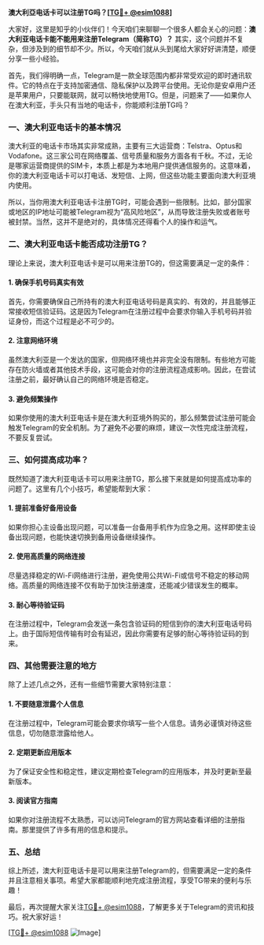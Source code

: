 **澳大利亞电话卡可以注册TG吗？[[TG💪+ @esim1088](https://t.me/s/esim1088)]**

大家好，这里是知乎的小伙伴们！今天咱们来聊聊一个很多人都会关心的问题：**澳大利亚电话卡能不能用来注册Telegram（简称TG）？** 其实，这个问题并不复杂，但涉及到的细节却不少。所以，今天咱们就从头到尾给大家好好讲清楚，顺便分享一些小经验。

首先，我们得明确一点，Telegram是一款全球范围内都非常受欢迎的即时通讯软件。它的特点在于支持加密通信、隐私保护以及跨平台使用。无论你是安卓用户还是苹果用户，只要能联网，就可以畅快地使用TG。但是，问题来了——如果你人在澳大利亚，手头只有当地的电话卡，你能顺利注册TG吗？

### 一、澳大利亚电话卡的基本情况

澳大利亚的电话卡市场其实非常成熟，主要有三大运营商：Telstra、Optus和Vodafone。这三家公司在网络覆盖、信号质量和服务方面各有千秋。不过，无论是哪家运营商提供的SIM卡，本质上都是为本地用户提供通信服务的。这意味着，你的澳大利亚电话卡可以打电话、发短信、上网，但这些功能主要面向澳大利亚境内使用。

所以，当你用澳大利亚电话卡注册TG时，可能会遇到一些限制。比如，部分国家或地区的IP地址可能被Telegram视为“高风险地区”，从而导致注册失败或者账号被封禁。当然，这并不是绝对的，具体情况还得看个人的操作和运气。

### 二、澳大利亚电话卡能否成功注册TG？

理论上来说，澳大利亚电话卡是可以用来注册TG的，但这需要满足一定的条件：

#### 1. 确保手机号码真实有效
首先，你需要确保自己所持有的澳大利亚电话号码是真实的、有效的，并且能够正常接收短信验证码。这是因为Telegram在注册过程中会要求你输入手机号码并验证身份，而这个过程是必不可少的。

#### 2. 注意网络环境
虽然澳大利亚是一个发达的国家，但网络环境也并非完全没有限制。有些地方可能存在防火墙或者其他技术手段，这可能会对你的注册流程造成影响。因此，在尝试注册之前，最好确认自己的网络环境是否稳定。

#### 3. 避免频繁操作
如果你使用的澳大利亚电话卡是在澳大利亚境外购买的，那么频繁尝试注册可能会触发Telegram的安全机制。为了避免不必要的麻烦，建议一次性完成注册流程，不要反复尝试。

### 三、如何提高成功率？

既然知道了澳大利亚电话卡可以用来注册TG，那么接下来就是如何提高成功率的问题了。这里有几个小技巧，希望能帮到大家：

#### 1. 提前准备好备用设备
如果你担心主设备出现问题，可以准备一台备用手机作为应急之用。这样即使主设备出现问题，也能快速切换到备用设备继续操作。

#### 2. 使用高质量的网络连接
尽量选择稳定的Wi-Fi网络进行注册，避免使用公共Wi-Fi或信号不稳定的移动网络。高质量的网络连接不仅有助于加快注册速度，还能减少错误发生的概率。

#### 3. 耐心等待验证码
在注册过程中，Telegram会发送一条包含验证码的短信到你的澳大利亚电话号码上。由于国际短信传输有时会有延迟，因此你需要有足够的耐心等待验证码的到来。

### 四、其他需要注意的地方

除了上述几点之外，还有一些细节需要大家特别注意：

#### 1. 不要随意泄露个人信息
在注册过程中，Telegram可能会要求你填写一些个人信息。请务必谨慎对待这些信息，切勿随意泄露给他人。

#### 2. 定期更新应用版本
为了保证安全性和稳定性，建议定期检查Telegram的应用版本，并及时更新至最新版本。

#### 3. 阅读官方指南
如果你对注册流程不太熟悉，可以访问Telegram的官方网站查看详细的注册指南。那里提供了许多有用的信息和提示。

### 五、总结

综上所述，澳大利亚电话卡是可以用来注册Telegram的，但需要满足一定的条件并且注意相关事项。希望大家都能顺利地完成注册流程，享受TG带来的便利与乐趣！

最后，再次提醒大家关注[TG💪+ @esim1088](https://t.me/s/esim1088)，了解更多关于Telegram的资讯和技巧。祝大家好运！

[[TG💪+ @esim1088](https://t.me/s/esim1088) ![Image](https://i.postimg.cc/4NQfJmqS/Snipaste-2025-05-13-00-14-12.png)]
